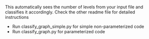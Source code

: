 This automatically sees the number of levels from your input file and classifies it accordingly.
Check the other readme file for detailed instructions

- Run classify_graph_simple.py for simple non-parameterized code
- Run classify_graph.py for parameterized code
